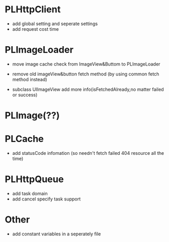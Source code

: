 PLHttpClient
========================
* add global setting and seperate settings	
* add request cost time

PLImageLoader
========================
* move image cache check from ImageView&Buttom to PLImageLoader
* remove old imageView&button fetch method (by using common fetch method instead)

* subclass UIImageView add more info(isFetchedAlready,no matter failed or success)

PLImage(??)
=======================


PLCache
=====================
* add statusCode infomation (so needn't fetch failed 404 resource all the time)

PLHttpQueue
=======================
* add task domain
* add cancel specify task support


Other
=======================
* add constant variables in a seperately file